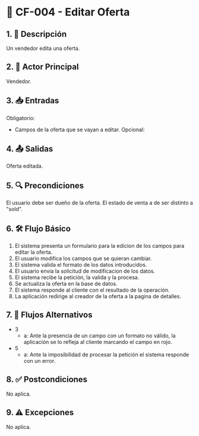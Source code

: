 # 🌟 CF-004 - Editar Oferta

## 1. 🎯 Descripción
Un vendedor edita una oferta.

## 2. 👤 Actor Principal
Vendedor.

## 3. 📥 Entradas
Obligatorio:
* Campos de la oferta que se vayan a editar.
Opcional:

## 4. 📤 Salidas
Oferta editada.

## 5. 🔍 Precondiciones
El usuario debe ser dueño de la oferta.
El estado de venta a de ser distinto a "sold".

## 6. 🛠️ Flujo Básico
1. El sistema presenta un formulario para la edicion de los campos para editar la oferta.
2. El usuario modifica los campos que se quieran cambiar.
3. El sistema valida el formato de los datos introducidos.
4. El usuario envia la solicitud de modificacion de los datos.
5. El sistema recibe la petición, la valida y la procesa.
6. Se actualiza la oferta en la base de datos.
7. El sistema responde al cliente con el resultado de la operación.
8. La aplicación redirige al creador de la oferta a la pagina de detalles.

## 7. 🔄 Flujos Alternativos
* 3
    * a: Ante la presencia de un campo con un formato no válido, la aplicación se lo refleja al cliente marcando el campo en rojo.
* 5
    * a: Ante la imposibilidad de procesar la petición el sistema responde con un error.

## 8. ✅ Postcondiciones
No aplica.

## 9. ⚠️ Excepciones
No aplica.
